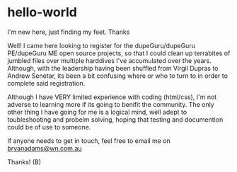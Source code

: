 # hello-world
I'm new here, just finding my feet. Thanks

Well! I came here looking to register for the dupeGuru/dupeGuru PE/dupeGuru ME open source projects, so that I could clean up terrabites of jumbled files over multiple harddives I've accumulated over the years. Although, with the leadership having been shuffled from Virgil Dupras to Andrew Senetar, its been a bit confusing where or who to turn to in order to complete said registration.

Although I have VERY limited experience with coding (html/css), I'm not adverse to learning more if its going to benifit the community. The only other thing I have going for me is a logical mind, well adept to toubleshooting and probelm solving, hoping that testing and documention could be of use to someone.

If anyone needs to get in touch, feel free to email me on bryanadams@wn.com.au

Thanks!
(B)
